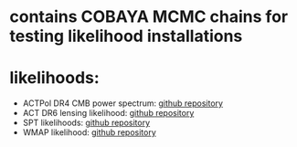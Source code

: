 # contains COBAYA MCMC chains for testing likelihood installations

# likelihoods:

- ACTPol DR4 CMB power spectrum: [github repository](https://github.com/ACTCollaboration/pyactlike)
- ACT DR6 lensing likelihood: [github repository](https://github.com/ACTCollaboration/act_dr6_lenslike)
- SPT likelihoods: [github repository](https://github.com/xgarrido/spt_likelihoods)
- WMAP likelihood: [github repository](https://github.com/HTJense/pyWMAP)
